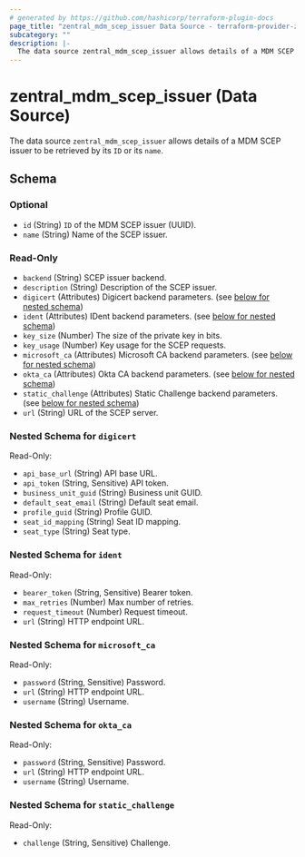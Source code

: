 ```yaml
---
# generated by https://github.com/hashicorp/terraform-plugin-docs
page_title: "zentral_mdm_scep_issuer Data Source - terraform-provider-zentral"
subcategory: ""
description: |-
  The data source zentral_mdm_scep_issuer allows details of a MDM SCEP issuer to be retrieved by its ID or its name.
---
```


# zentral_mdm_scep_issuer (Data Source)

The data source `zentral_mdm_scep_issuer` allows details of a MDM SCEP issuer to be retrieved by its `ID` or its `name`.



<!-- schema generated by tfplugindocs -->
## Schema

### Optional

- `id` (String) `ID` of the MDM SCEP issuer (UUID).
- `name` (String) Name of the SCEP issuer.

### Read-Only

- `backend` (String) SCEP issuer backend.
- `description` (String) Description of the SCEP issuer.
- `digicert` (Attributes) Digicert backend parameters. (see [below for nested schema](#nestedatt--digicert))
- `ident` (Attributes) IDent backend parameters. (see [below for nested schema](#nestedatt--ident))
- `key_size` (Number) The size of the private key in bits.
- `key_usage` (Number) Key usage for the SCEP requests.
- `microsoft_ca` (Attributes) Microsoft CA backend parameters. (see [below for nested schema](#nestedatt--microsoft_ca))
- `okta_ca` (Attributes) Okta CA backend parameters. (see [below for nested schema](#nestedatt--okta_ca))
- `static_challenge` (Attributes) Static Challenge backend parameters. (see [below for nested schema](#nestedatt--static_challenge))
- `url` (String) URL of the SCEP server.

<a id="nestedatt--digicert"></a>
### Nested Schema for `digicert`

Read-Only:

- `api_base_url` (String) API base URL.
- `api_token` (String, Sensitive) API token.
- `business_unit_guid` (String) Business unit GUID.
- `default_seat_email` (String) Default seat email.
- `profile_guid` (String) Profile GUID.
- `seat_id_mapping` (String) Seat ID mapping.
- `seat_type` (String) Seat type.


<a id="nestedatt--ident"></a>
### Nested Schema for `ident`

Read-Only:

- `bearer_token` (String, Sensitive) Bearer token.
- `max_retries` (Number) Max number of retries.
- `request_timeout` (Number) Request timeout.
- `url` (String) HTTP endpoint URL.


<a id="nestedatt--microsoft_ca"></a>
### Nested Schema for `microsoft_ca`

Read-Only:

- `password` (String, Sensitive) Password.
- `url` (String) HTTP endpoint URL.
- `username` (String) Username.


<a id="nestedatt--okta_ca"></a>
### Nested Schema for `okta_ca`

Read-Only:

- `password` (String, Sensitive) Password.
- `url` (String) HTTP endpoint URL.
- `username` (String) Username.


<a id="nestedatt--static_challenge"></a>
### Nested Schema for `static_challenge`

Read-Only:

- `challenge` (String, Sensitive) Challenge.
